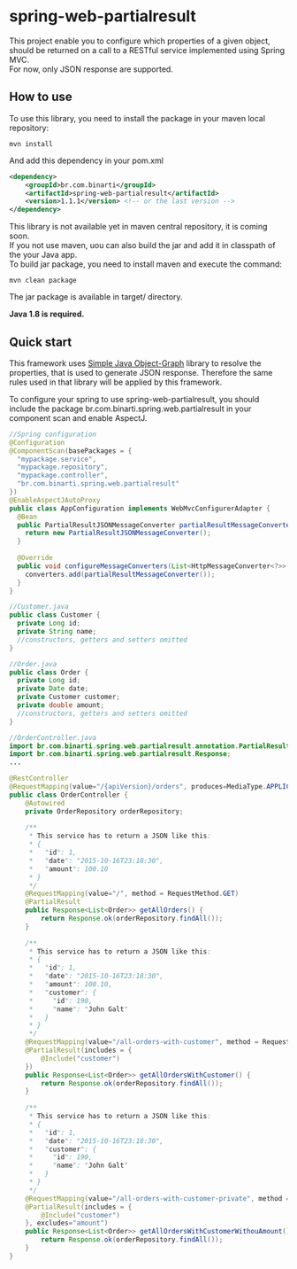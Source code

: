 # spring-web-partialresult

This project enable you to configure which properties of a given object, should be returned on a call to a RESTful service implemented using Spring MVC.<br/>
For now, only JSON response are supported.

## How to use
To use this library, you need to install the package in your maven local repository:
```
mvn install
```

And add this dependency in your pom.xml

```xml
<dependency>
    <groupId>br.com.binarti</groupId>
    <artifactId>spring-web-partialresult</artifactId>
    <version>1.1.1</version> <!-- or the last version -->
</dependency>
```

This library is not available yet in maven central repository, it is coming soon.<br/>
If you not use maven, uou can also build the jar and add it in classpath of the your Java app.<br/>
To build jar package, you need to install maven and execute the command:
```
mvn clean package
```
The jar package is available in target/ directory.

<strong>Java 1.8 is required.</strong>

## Quick start
This framework uses <a href="https://github.com/binartecnologia/sjog">Simple Java Object-Graph</a> library to resolve the properties, that is used to generate JSON response. Therefore the same rules used in that library will be applied by this framework. 

To configure your spring to use spring-web-partialresult, you should include the package br.com.binarti.spring.web.partialresult in your component scan and enable AspectJ.

```java
//Spring configuration
@Configuration
@ComponentScan(basePackages = {
  "mypackage.service",
  "mypackage.repository",
  "mypackage.controller",
  "br.com.binarti.spring.web.partialresult"
})
@EnableAspectJAutoProxy
public class AppConfiguration implements WebMvcConfigurerAdapter {
  @Bean
  public PartialResultJSONMessageConverter partialResultMessageConverter() {
    return new PartialResultJSONMessageConverter();
  }
  
  @Override
  public void configureMessageConverters(List<HttpMessageConverter<?>> converters) {
    converters.add(partialResultMessageConverter());
  }
}

//Customer.java
public class Customer {
  private Long id;
  private String name;
  //constructors, getters and setters omitted
}

//Order.java
public class Order {
  private Long id;
  private Date date;
  private Customer customer;
  private double amount;
  //constructors, getters and setters omitted
}

//OrderController.java
import br.com.binarti.spring.web.partialresult.annotation.PartialResult;
import br.com.binarti.spring.web.partialresult.Response;
...

@RestController
@RequestMapping(value="/{apiVersion}/orders", produces=MediaType.APPLICATION_JSON_VALUE)
public class OrderController {
    @Autowired
    private OrderRepository orderRepository;
    
    /**
     * This service has to return a JSON like this:
     * {
     *   "id": 1,
     *   "date": "2015-10-16T23:18:30",
     *   "amount": 100.10
     * }
     */
    @RequestMapping(value="/", method = RequestMethod.GET)
    @PartialResult
    public Response<List<Order>> getAllOrders() {
        return Response.ok(orderRepository.findAll());
    }
    
    /**
     * This service has to return a JSON like this:
     * {
     *   "id": 1,
     *   "date": "2015-10-16T23:18:30",
     *   "amount": 100.10,
     *   "customer": {
     *     "id": 190,
     *     "name": "John Galt"
     *   }
     * }
     */
    @RequestMapping(value="/all-orders-with-customer", method = RequestMethod.GET)
    @PartialResult(includes = {
        @Include("customer")
    })
    public Response<List<Order>> getAllOrdersWithCustomer() {
        return Response.ok(orderRepository.findAll());
    }
    
    /**
     * This service has to return a JSON like this:
     * {
     *   "id": 1,
     *   "date": "2015-10-16T23:18:30",
     *   "customer": {
     *     "id": 190,
     *     "name": "John Galt"
     *   }
     * }
     */
    @RequestMapping(value="/all-orders-with-customer-private", method = RequestMethod.GET)
    @PartialResult(includes = {
        @Include("customer")
    }, excludes="amount")
    public Response<List<Order>> getAllOrdersWithCustomerWithouAmount() {
        return Response.ok(orderRepository.findAll());
    }
}
```
